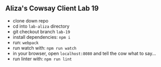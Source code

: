 ## Aliza's Cowsay Client Lab 19

- clone down repo  
- cd into `lab-aliza` directory  
- git checkout branch `lab-19`  
- install dependencies: `npm i`  
- run: `webpack`  
- run watch with: `npm run watch`  
- in your browser, open `localhost:8080` and tell the cow what to say...  
- run linter with: `npm run lint`  
